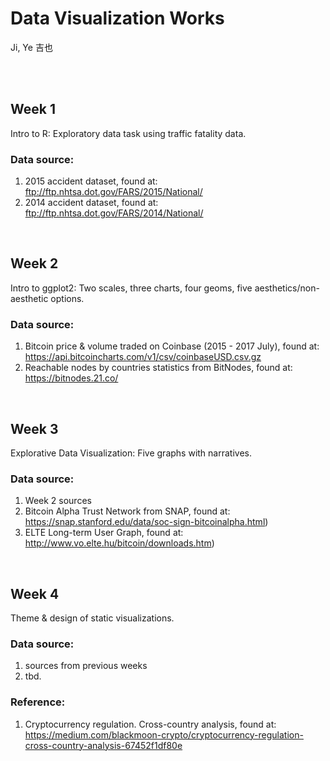# Data Visualization Works
Ji, Ye 吉也

<br/>
<br/>


## Week 1
Intro to R: Exploratory data task using traffic fatality data.
### Data source:
1. 2015 accident dataset, found at:
<br /> ftp://ftp.nhtsa.dot.gov/FARS/2015/National/
2. 2014 accident dataset, found at:
<br /> ftp://ftp.nhtsa.dot.gov/FARS/2014/National/

<br/>


## Week 2
Intro to ggplot2: Two scales, three charts, four geoms, five aesthetics/non-aesthetic options.
### Data source:
1. Bitcoin price & volume traded on Coinbase (2015 - 2017 July), found at:
<br /> https://api.bitcoincharts.com/v1/csv/coinbaseUSD.csv.gz
2. Reachable nodes by countries statistics from BitNodes, found at:
<br /> https://bitnodes.21.co/

<br/>

## Week  3
Explorative Data Visualization: Five graphs with narratives.
### Data source:
1. Week 2 sources
2. Bitcoin Alpha Trust Network from SNAP, found at:
<br /> https://snap.stanford.edu/data/soc-sign-bitcoinalpha.html)
3. ELTE Long-term User Graph, found at:
<br /> http://www.vo.elte.hu/bitcoin/downloads.htm)

<br/>

## Week 4
Theme & design of static visualizations.
### Data source:
1. sources from previous weeks
2. tbd.

### Reference:
1. Cryptocurrency regulation. Cross-country analysis, found at:
<br/> https://medium.com/blackmoon-crypto/cryptocurrency-regulation-cross-country-analysis-67452f1df80e
